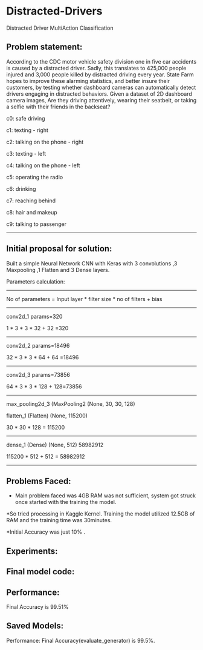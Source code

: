 # Distracted-Drivers
Distracted Driver MultiAction Classification

Problem statement: 
-------------------
According to the CDC motor vehicle safety division one in five car accidents is caused by a distracted driver. Sadly, this translates to 425,000 people injured and 3,000 people killed by distracted driving every year. State Farm hopes to improve these alarming statistics, and better insure their customers, by testing whether dashboard cameras can automatically detect drivers engaging in distracted behaviors. Given a dataset of 2D dashboard camera images, Are they driving attentively, wearing their seatbelt, or taking a selfie with their friends in the backseat?


c0: safe driving

c1: texting - right

c2: talking on the phone - right

c3: texting - left

c4: talking on the phone - left

c5: operating the radio

c6: drinking

c7: reaching behind

c8: hair and makeup

c9: talking to passenger

-----------------------------------------------------------------------------------------------

Initial proposal for solution:
------------------------------
Built a simple Neural Network CNN with Keras with 3 convolutions ,3 Maxpooling ,1 Flatten and 3 Dense layers.

Parameters calculation:
___________________________

No of parameters = Input layer * 	filter size * no of filters + bias
____________________________________________________________________
conv2d_1 	params=320

1 * 3 * 3 * 32 + 32 =320
___________________
conv2d_2 	params=18496

32 * 3 * 3 * 64 + 64 =18496
____________________
conv2d_3 	params=73856

64 * 3 * 3 * 128 + 128=73856
____________________
max_pooling2d_3 (MaxPooling2 (None, 30, 30, 128)       

flatten_1 (Flatten)          (None, 115200)           

30 * 30 * 128 = 115200
______________________________________________
 dense_1 (Dense)              (None, 512)               58982912  

115200 * 512 + 512 = 58982912
_________________________


Problems Faced:
---------------
* Main problem faced was 4GB RAM was not sufficient, system got struck once started with the training the model. 

*So tried processing in Kaggle Kernel. Training the model utilized 12.5GB of RAM and the training time was 30minutes.

*Initial Accuracy was just 10% .


Experiments:
-------------



Final model code:
-----------------



Performance:
------------

Final Accuracy is 99.51%



Saved Models: 
-------------





Performance: Final Accuracy(evaluate_generator) is 99.5%.
